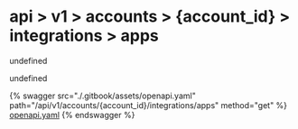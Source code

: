 # api > v1 > accounts > {account_id} > integrations > apps

undefined

undefined


{% swagger src="./.gitbook/assets/openapi.yaml" path="/api/v1/accounts/{account_id}/integrations/apps" method="get" %}
[openapi.yaml](<./.gitbook/assets/openapi.yaml>)
{% endswagger %}